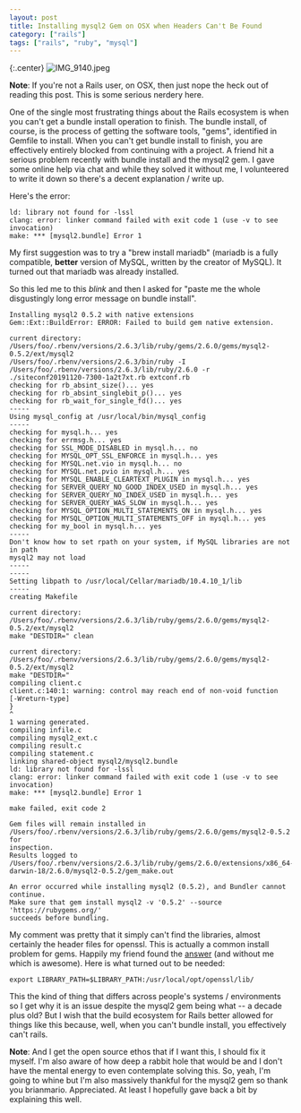 ```yaml
---
layout: post
title: Installing mysql2 Gem on OSX when Headers Can't Be Found
category: ["rails"]
tags: ["rails", "ruby", "mysql"]
---
```

{:.center}
![IMG_9140.jpeg](/blog/assets/IMG_9140.jpeg)

**Note**: If you're not a Rails user, on OSX, then just nope the heck out of reading this post.  This is some serious nerdery here.

One of the single most frustrating things about the Rails ecosystem is when you can't get a bundle install operation to finish.  The bundle install, of course, is the process of getting the software tools, "gems", identified in Gemfile to install.  When you can't get bundle install to finish, you are effectively entirely blocked from continuing with a project.  A friend hit a serious problem recently with bundle install and the mysql2 gem.  I gave some online help via chat and while they solved it without me, I volunteered to write it down so there's a decent explanation / write up.

Here's the error:

    ld: library not found for -lssl
    clang: error: linker command failed with exit code 1 (use -v to see invocation)
    make: *** [mysql2.bundle] Error 1

My first suggestion was to try a "brew install mariadb" (mariadb is a fully compatible, **better** version of MySQL, written by the creator of MySQL).  It turned out that mariadb was already installed.

So this led me to this *blink* and then I asked for "paste me the whole disgustingly long error message on bundle install".

    Installing mysql2 0.5.2 with native extensions
    Gem::Ext::BuildError: ERROR: Failed to build gem native extension.

    current directory:
    /Users/foo/.rbenv/versions/2.6.3/lib/ruby/gems/2.6.0/gems/mysql2-0.5.2/ext/mysql2
    /Users/foo/.rbenv/versions/2.6.3/bin/ruby -I
    /Users/foo/.rbenv/versions/2.6.3/lib/ruby/2.6.0 -r
    ./siteconf20191120-7300-1a2t7xt.rb extconf.rb
    checking for rb_absint_size()... yes
    checking for rb_absint_singlebit_p()... yes
    checking for rb_wait_for_single_fd()... yes
    -----
    Using mysql_config at /usr/local/bin/mysql_config
    -----
    checking for mysql.h... yes
    checking for errmsg.h... yes
    checking for SSL_MODE_DISABLED in mysql.h... no
    checking for MYSQL_OPT_SSL_ENFORCE in mysql.h... yes
    checking for MYSQL.net.vio in mysql.h... no
    checking for MYSQL.net.pvio in mysql.h... yes
    checking for MYSQL_ENABLE_CLEARTEXT_PLUGIN in mysql.h... yes
    checking for SERVER_QUERY_NO_GOOD_INDEX_USED in mysql.h... yes
    checking for SERVER_QUERY_NO_INDEX_USED in mysql.h... yes
    checking for SERVER_QUERY_WAS_SLOW in mysql.h... yes
    checking for MYSQL_OPTION_MULTI_STATEMENTS_ON in mysql.h... yes
    checking for MYSQL_OPTION_MULTI_STATEMENTS_OFF in mysql.h... yes
    checking for my_bool in mysql.h... yes
    -----
    Don't know how to set rpath on your system, if MySQL libraries are not in path
    mysql2 may not load
    -----
    -----
    Setting libpath to /usr/local/Cellar/mariadb/10.4.10_1/lib
    -----
    creating Makefile

    current directory:
    /Users/foo/.rbenv/versions/2.6.3/lib/ruby/gems/2.6.0/gems/mysql2-0.5.2/ext/mysql2
    make "DESTDIR=" clean

    current directory:
    /Users/foo/.rbenv/versions/2.6.3/lib/ruby/gems/2.6.0/gems/mysql2-0.5.2/ext/mysql2
    make "DESTDIR="
    compiling client.c
    client.c:140:1: warning: control may reach end of non-void function
    [-Wreturn-type]
    }
    ^
    1 warning generated.
    compiling infile.c
    compiling mysql2_ext.c
    compiling result.c
    compiling statement.c
    linking shared-object mysql2/mysql2.bundle
    ld: library not found for -lssl
    clang: error: linker command failed with exit code 1 (use -v to see invocation)
    make: *** [mysql2.bundle] Error 1

    make failed, exit code 2

    Gem files will remain installed in
    /Users/foo/.rbenv/versions/2.6.3/lib/ruby/gems/2.6.0/gems/mysql2-0.5.2 for
    inspection.
    Results logged to
    /Users/foo/.rbenv/versions/2.6.3/lib/ruby/gems/2.6.0/extensions/x86_64-darwin-18/2.6.0/mysql2-0.5.2/gem_make.out

    An error occurred while installing mysql2 (0.5.2), and Bundler cannot
    continue.
    Make sure that gem install mysql2 -v '0.5.2' --source 'https://rubygems.org/'
    succeeds before bundling.

My comment was pretty that it simply can't find the libraries, almost certainly the header files for openssl.  This is actually a common install problem for gems.  Happily my friend found the [answer](https://github.com/brianmario/mysql2/issues/795) (and without me which is awesome).  Here is what turned out to be needed:

    export LIBRARY_PATH=$LIBRARY_PATH:/usr/local/opt/openssl/lib/

This the kind of thing that differs across people's systems / environments so I get why it is an issue despite the mysql2 gem being what -- a decade plus old?  But I wish that the build ecosystem for Rails better allowed for things like this because, well, when you can't bundle install, you effectively can't rails.

**Note**: And I get the open source ethos that if I want this, I should fix it myself.  I'm also aware of how deep a rabbit hole that would be and I don't have the mental energy to even contemplate solving this. So, yeah, I'm going to whine but I'm also massively thankful for the mysql2 gem so thank you brianmario.  Appreciated.  At least I hopefully gave back a bit by explaining this well.